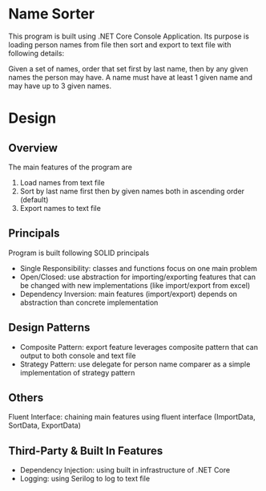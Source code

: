 # Name Sorter
This program is built using .NET Core Console Application. Its purpose is loading person names from file then sort and export to text file with following details:

Given a set of names, order that set first by last name, then by any given names the person may have. A name must have at least 1 given name and may have up to 3 given names.

# Design
## Overview
The main features of the program are
1. Load names from text file
2. Sort by last name first then by given names both in ascending order (default)
3. Export names to text file

## Principals
Program is built following SOLID principals
- Single Responsibility: classes and functions focus on one main problem
- Open/Closed: use abstraction for importing/exporting features that can be changed with new implementations (like import/export from excel)
- Dependency Inversion: main features (import/export) depends on abstraction than concrete implementation

## Design Patterns

- Composite Pattern: export feature leverages composite pattern that can output to both console and text file
- Strategy Pattern: use delegate for person name comparer as a simple implementation of strategy pattern

## Others
Fluent Interface: chaining main features using fluent interface (ImportData, SortData, ExportData)

## Third-Party & Built In Features
- Dependency Injection: using built in infrastructure of .NET Core
- Logging: using Serilog to log to text file
